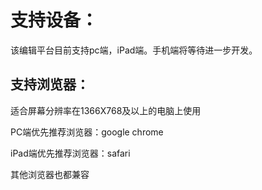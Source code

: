 # 支持设备：

该编辑平台目前支持pc端，iPad端。手机端将等待进一步开发。

## 支持浏览器：

适合屏幕分辨率在1366X768及以上的电脑上使用

PC端优先推荐浏览器：google chrome

iPad端优先推荐浏览器：safari

其他浏览器也都兼容



